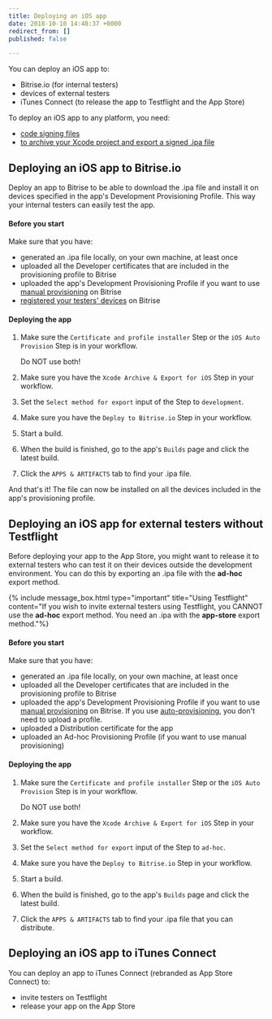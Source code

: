 ```yaml
---
title: Deploying an iOS app
date: 2018-10-10 14:48:37 +0000
redirect_from: []
published: false

---
```

You can deploy an iOS app to:

* Bitrise.io (for internal testers)
* devices of external testers
* iTunes Connect (to release the app to Testflight and the App Store)

To deploy an iOS app to any platform, you need:

* [code signing files](/code-signing/ios-code-signing/code-signing/)
* [to archive your Xcode project and export a signed .ipa file](/code-signing/ios-code-signing/create-signed-ipa-for-xcode/)

## Deploying an iOS app to Bitrise.io

Deploy an app to Bitrise to be able to download the .ipa file and install it on devices specified in the app's Development Provisioning Profile. This way your internal testers can easily test the app.

#### Before you start

Make sure that you have:

* generated an .ipa file locally, on your own machine, at least once
* uploaded all the Developer certificates that are included in the provisioning profile to Bitrise 
* uploaded the app's Development Provisioning Profile if you want to use [manual provisioning](/code-signing/ios-code-signing/ios-manual-provisioning/) on Bitrise
* [registered your testers' devices](/testing/registering-a-test-device/) on Bitrise

#### Deploying the app

1. Make sure the `Certificate and profile installer` Step or the `iOS Auto Provision` Step is in your workflow. 

   Do NOT use both! 
2. Make sure you have the `Xcode Archive & Export for iOS` Step in your workflow.
3. Set the `Select method for export` input of the Step to `development`. 
4. Make sure you have the `Deploy to Bitrise.io` Step in your workflow. 
5. Start a build. 
6. When the build is finished, go to the app's `Builds` page and click the latest build.
7. Click the `APPS & ARTIFACTS` tab to find your .ipa file. 

And that's it! The file can now be installed on all the devices included in the app's provisioning profile. 

## Deploying an iOS app for external testers without Testflight

Before deploying your app to the App Store, you might want to release it to external testers who can test it on their devices outside the development environment. You can do this by exporting an .ipa file with the **ad-hoc** export method. 

{% include message_box.html type="important" title="Using Testflight" content="If you wish to invite external testers using Testflight, you CANNOT use the **ad-hoc** export method. You need an .ipa with the **app-store** export method."%} 

#### Before you start

Make sure that you have:

* generated an .ipa file locally, on your own machine, at least once
* uploaded all the Developer certificates that are included in the provisioning profile to Bitrise 
* uploaded the app's Development Provisioning Profile if you want to use [manual provisioning](/code-signing/ios-code-signing/ios-manual-provisioning/) on Bitrise. If you use [auto-provisioning](), you don't need to upload a profile.
* uploaded a Distribution certificate for the app
* uploaded an Ad-hoc Provisioning Profile (if you want to use manual provisioning)

#### Deploying the app

1. Make sure the `Certificate and profile installer` Step or the `iOS Auto Provision` Step is in your workflow. 

   Do NOT use both! 
2. Make sure you have the `Xcode Archive & Export for iOS` Step in your workflow.
3. Set the `Select method for export` input of the Step to `ad-hoc`. 
4. Make sure you have the `Deploy to Bitrise.io` Step in your workflow. 
5. Start a build. 
6. When the build is finished, go to the app's `Builds` page and click the latest build.
7. Click the `APPS & ARTIFACTS` tab to find your .ipa file that you can distribute. 

## Deploying an iOS app to iTunes Connect

You can deploy an app to iTunes Connect (rebranded as App Store Connect) to: 

* invite testers on Testflight
* release your app on the App Store 
